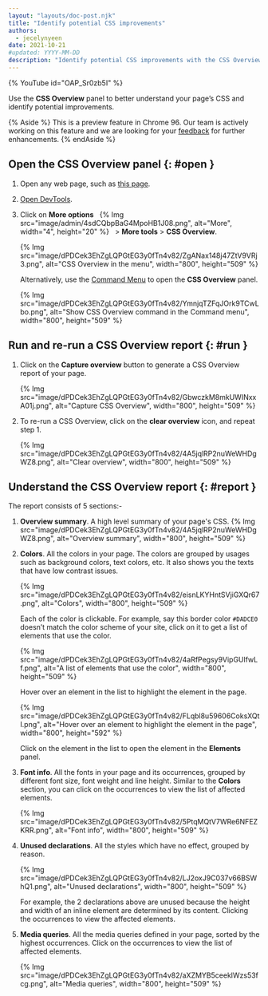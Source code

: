 ```yaml
---
layout: "layouts/doc-post.njk"
title: "Identify potential CSS improvements"
authors:
  - jecelynyeen
date: 2021-10-21
#updated: YYYY-MM-DD
description: "Identify potential CSS improvements with the CSS Overview panel."
---
```


{% YouTube id="OAP_Sr0zb5I" %}

Use the **CSS Overview** panel to better understand your page’s CSS and identify potential improvements.

{% Aside %}
This is a preview feature in Chrome 96. Our team is actively working on this feature and we are looking for your [feedback](https://goo.gle/css-overview-feedback) for further enhancements. 
{% endAside %}

## Open the CSS Overview panel {: #open }

1.  Open any web page, such as [this page](/tags/devtools).
2.  [Open DevTools](/docs/devtools/open).
3.  Click on **More options** &nbsp; {% Img src="image/admin/4sdCQbpBaG4MpoHB1J08.png", alt="More", width="4", height="20" %} &nbsp; > **More tools** > **CSS Overview**.

    {% Img src="image/dPDCek3EhZgLQPGtEG3y0fTn4v82/ZgANax148j47ZtV9VRj3.png", alt="CSS Overview in the menu", width="800", height="509" %}

    Alternatively, use the [Command Menu](/docs/devtools/command-menu/) to open the **CSS Overview** panel.

    {% Img src="image/dPDCek3EhZgLQPGtEG3y0fTn4v82/YmnjqTZFqJOrk9TCwLbo.png", alt="Show CSS Overview command in the Command menu", width="800", height="509" %}


## Run and re-run a CSS Overview report {: #run }

1.  Click on the **Capture overview** button to generate a CSS Overview report of your page.

    {% Img src="image/dPDCek3EhZgLQPGtEG3y0fTn4v82/GbwczkM8mkUWINxxA01j.png", alt="Capture CSS Overview", width="800", height="509" %}

2.  To re-run a CSS Overview, click on the **clear overview** icon, and repeat step 1.

    {% Img src="image/dPDCek3EhZgLQPGtEG3y0fTn4v82/4A5jqlRP2nuWeWHDgWZ8.png", alt="Clear overview", width="800", height="509" %}


## Understand the CSS Overview report {: #report }

The report consists of 5 sections:-

1. **Overview summary**. A high level summary of your page's CSS.
    {% Img src="image/dPDCek3EhZgLQPGtEG3y0fTn4v82/4A5jqlRP2nuWeWHDgWZ8.png", alt="Overview summary", width="800", height="509" %}
2. **Colors**. All the colors in your page. The colors are grouped by usages such as background colors, text colors, etc. It also shows you the texts that have low contrast issues.
    
    {% Img src="image/dPDCek3EhZgLQPGtEG3y0fTn4v82/eisnLKYHntSVjiGXQr67.png", alt="Colors", width="800", height="509" %}
  
    Each of the color is clickable. For example, say this border color `#DADCE0` doesn’t match the color scheme of your site, click on it to get a list of elements that use the color. 
  
    {% Img src="image/dPDCek3EhZgLQPGtEG3y0fTn4v82/4aRfPegsy9VipGUlfwLf.png", alt="A list of elements that use the color", width="800", height="509" %}
  
    Hover over an element in the list to highlight the element in the page.
  
    {% Img src="image/dPDCek3EhZgLQPGtEG3y0fTn4v82/FLqbl8u59606CoksXQtI.png", alt="Hover over an element to highlight the element in the page", width="800", height="592" %}

    Click on the element in the list to open the element in the **Elements** panel.

3. **Font info**. All the fonts in your page and its occurrences, grouped by different font size, font weight and line height. Similar to the **Colors** section, you can click on the occurrences to view the list of affected elements.

    {% Img src="image/dPDCek3EhZgLQPGtEG3y0fTn4v82/5PtqMQtV7WRe6NFEZKRR.png", alt="Font info", width="800", height="509" %}

4. **Unused declarations**. All the styles which have no effect, grouped by reason. 

    {% Img src="image/dPDCek3EhZgLQPGtEG3y0fTn4v82/LJ2oxJ9C037v66BSWhQ1.png", alt="Unused declarations", width="800", height="509" %}

    For example, the 2 declarations above are unused because the height and width of an inline element are determined by its content. Clicking the occurrences to view the affected elements. 

5. **Media queries**. All the media queries defined in your page, sorted by the highest occurrences. Click on the occurrences to view the list of affected elements.

    {% Img src="image/dPDCek3EhZgLQPGtEG3y0fTn4v82/aXZMYB5ceeklWzs53fcg.png", alt="Media queries", width="800", height="509" %}

